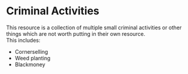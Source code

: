 # Criminal Activities
This resource is a collection of multiple small criminal activities or other things which are not worth putting in their own resource.  
This includes:
- Cornerselling
- Weed planting
- Blackmoney